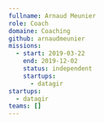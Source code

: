 ```yaml
---
fullname: Arnaud Meunier
role: Coach
domaine: Coaching
github: arnaudmeunier
missions:
  - start: 2019-03-22
    end: 2019-12-02
    status: independent
    startups:
      - datagir
startups:
  - datagir
teams: []
---
```

